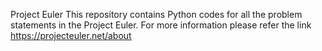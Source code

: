 Project Euler
This repository contains Python codes for all the problem statements in the Project Euler.
For more information please refer the link https://projecteuler.net/about
